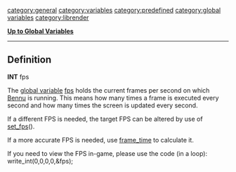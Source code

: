<category:general> <category:variables> <category:predefined>
[category:global variables](category:global_variables "wikilink")
<category:librender>

[**Up to Global Variables**](Global_variables "wikilink")

------------------------------------------------------------------------

Definition
----------

**INT** fps

The [global variable](global_variable "wikilink") [fps](fps "wikilink")
holds the current frames per second on which [Bennu](Bennu "wikilink")
is running. This means how many times a frame is executed every second
and how many times the screen is updated every second.

If a different FPS is needed, the target FPS can be altered by use of
[set\_fps](set_fps "wikilink")().

If a more accurate FPS is needed, use
[frame\_time](frame_time "wikilink") to calculate it.

If you need to view the FPS in-game, please use the code (in a loop):
write\_int(0,0,0,0,&fps);
